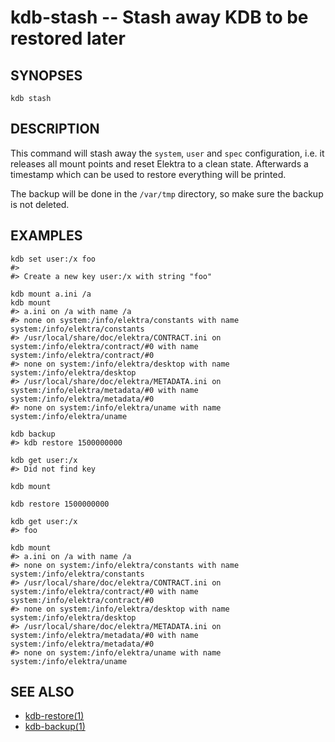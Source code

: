 # kdb-stash -- Stash away KDB to be restored later

## SYNOPSES

`kdb stash`

## DESCRIPTION

This command will stash away the `system`, `user` and `spec` configuration, i.e. it releases all mount points and reset Elektra to a clean state.
Afterwards a timestamp which can be used to restore everything will be printed.

The backup will be done in the `/var/tmp` directory, so make sure the backup is not deleted.

## EXAMPLES

```
kdb set user:/x foo
#>
#> Create a new key user:/x with string "foo"

kdb mount a.ini /a
kdb mount
#> a.ini on /a with name /a
#> none on system:/info/elektra/constants with name system:/info/elektra/constants
#> /usr/local/share/doc/elektra/CONTRACT.ini on system:/info/elektra/contract/#0 with name system:/info/elektra/contract/#0
#> none on system:/info/elektra/desktop with name system:/info/elektra/desktop
#> /usr/local/share/doc/elektra/METADATA.ini on system:/info/elektra/metadata/#0 with name system:/info/elektra/metadata/#0
#> none on system:/info/elektra/uname with name system:/info/elektra/uname

kdb backup
#> kdb restore 1500000000

kdb get user:/x
#> Did not find key

kdb mount

kdb restore 1500000000

kdb get user:/x
#> foo

kdb mount
#> a.ini on /a with name /a
#> none on system:/info/elektra/constants with name system:/info/elektra/constants
#> /usr/local/share/doc/elektra/CONTRACT.ini on system:/info/elektra/contract/#0 with name system:/info/elektra/contract/#0
#> none on system:/info/elektra/desktop with name system:/info/elektra/desktop
#> /usr/local/share/doc/elektra/METADATA.ini on system:/info/elektra/metadata/#0 with name system:/info/elektra/metadata/#0
#> none on system:/info/elektra/uname with name system:/info/elektra/uname
```

## SEE ALSO

- [kdb-restore(1)](kdb-restore.md)
- [kdb-backup(1)](kdb-backup.md)
